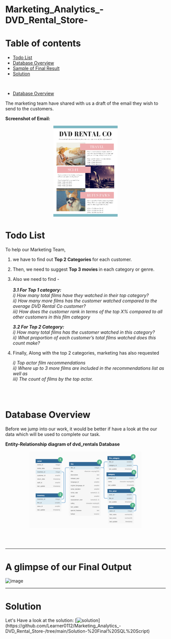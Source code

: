 # Marketing_Analytics_-DVD_Rental_Store-


# Table of contents
<!--ts-->
   - [Todo List](#-todo_list)
   - [Database Overview](#-database-overview)
   - [Sample of Final Result](#-final_output)
   - [Solution](#-solution)
<!--te-->
</br>

- [Database Overview](#-database-overview)

The marketing team have shared with us a draft of the email they wish to send to the customers.

<b> Screenshot of Email:</b>
<p align="center">
<img src="https://github.com/Learner0112/Marketing_Analytics_-DVD_Rental_Store-/blob/main/image/email_sample.png" width=40% height=20%>
  </br> </p>
  
# Todo List

To help our Marketing Team, 
  1) we have to find out <b> Top 2 Categories </b> for each customer.
  2) Then, we need to suggest <b> Top 3 movies </b> in each category or genre.
  3) Also we need to find - <br>   
      <i><b> 3.1 For Top 1 category:</b><br>
       i)   How many total films have they watched in their top category?<br>
       ii)  How many more films has the customer watched compared to the average DVD Rental Co customer?<br>
       iii) How does the customer rank in terms of the top X% compared to all other customers in this film category  <br>
  
       <b> 3.2 For Top 2 Category:</b><br>
        i)   How many total films has the customer watched in this category?<br>
        ii)  What proportion of each customer’s total films watched does this count make?<br></i>
  
  4) Finally, Along with the top 2 categories, marketing has also requested <br>

      <i>i)   Top actor film recommendations <br>
      ii)  Where up to 3 more films are included in the recommendations list as well as<br> 
      iii) The count of films by the top actor.</i>

<br>
<br>

# Database Overview

Before we jump into our work, it would be better if have a look at the our data which will be used to complete our task.

<b> Entity-Relationship diagram of dvd_rentals Database</b>
<p align="center">
<img src="https://github.com/Learner0112/Marketing_Analytics_-DVD_Rental_Store-/blob/main/image/dvd_database_ERD.png" width=70% height=70%> </p>
<br>
<br>

---
# A glimpse of our Final Output

![image](https://user-images.githubusercontent.com/49762426/127767808-8072c5a4-53bc-4b22-86e1-98b43cbf3c6b.png)

---

# Solution
Let's Have a look at the solution: [![solution](https://img.shields.io/badge/Final_SQL_Script-green?)](https://github.com/Learner0112/Marketing_Analytics_-DVD_Rental_Store-/tree/main/Solution-%20Final%20SQL%20Script)
